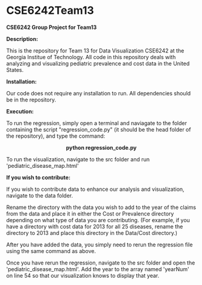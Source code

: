 # CSE6242Team13
**CSE6242 Group Project for Team13**


**Description:**

This is the repository for Team 13 for Data Visualization CSE6242 at the Georgia Institue of Technology. All code in this repository deals with analyzing and visualizing pediatric prevalence and cost data in the United States.

**Installation:**

Our code does not require any installation to run. All dependencies should be in the repository.

**Execution:**

To run the regression, simply open a terminal and naviagate to the folder containing the script "regression_code.py" (it should be the head folder of the repository), and type the command:

<p align="center"> <b>python regression_code.py</b> </p>

To run the visualization, navigate to the src folder and run 'pediatric_disease_map.html'


**If you wish to contribute:**

If you wish to contribute data to enhance our analysis and visualization, navigate to the data folder. 

Rename the directory with the data you wish to add to the year of the claims from the data and place it in either the Cost or Prevalence directory depending on what type of data you are contributing. (For example, if you have a directory with cost data for 2013 for all 25 diseases, rename the directory to 2013 and place this directory in the Data/Cost directory.) 

After you have added the data, you simply need to rerun the regression file using the same command as above. 

Once you have rerun the regression, navigate to the src folder and open the 'pediatric_disease_map.html'. Add the year to the array named 'yearNum' on line 54 so that our visualization knows to display that year.
